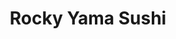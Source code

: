 ---
layout: place
title: "Rocky Yama Sushi"
permalink: /colorado/denver/rocky-yama-sushi.html
stateAbbr: CO
stateName: Colorado
cityName: Denver
seo:
  name: "Rocky Yama Sushi"
  type: Restaurant
  links: http://rockyyamasushi.com/
description: "Looking for sushi in Denver, Colorado? Check out Rocky Yama Sushi for a delightful Japanese dining experience. Enjoy a variety of sushi and other dishes in a..."
place_id: ChIJ07g_vgl_bIcRNkAPTgdepzw
photos:
  - name: >-
      places/ChIJ07g_vgl_bIcRNkAPTgdepzw/photos/AeeoHcL1c-0RZAZscJ--CHgaMKHqGnkJ4fhsRg5AukWmrQj5OARiIqyK9nbbwbB57qeuHKjSXu9DobVrilc50AW-b0ivuFu5vEHTsme4w2mwDodpbKpSnfW6PF_8UUFroLAQ2pWtjhx_O_fQZDmFIDJsnrcNQRNi-CnWdkYqOJpHzsY1DU2hk7OwyuDL9XmoQjdwX8Y4Bc7Qg-y40bNQeHR7f7YwGtKLsOgiqBkEhkP5r51O29CspMWXfQEjJfap1KcnlWCbIOsWoS5sm55C0KYEajTdr1A6geIY1IY4CKg8i-UrVg
    widthPx: 4032
    heightPx: 3024
    authorAttributions:
      - displayName: Rocky Yama Sushi
        uri: https://maps.google.com/maps/contrib/106774199503473902029
        photoUri: >-
          https://lh3.googleusercontent.com/a-/ALV-UjVgHCqK6Qp81gwYfxjYx4JjtyRU6rsW4ntyXf7F3WlN16kVOns=s100-p-k-no-mo
    flagContentUri: >-
      https://www.google.com/local/imagery/report/?cb_client=maps_api_places.places_api&image_key=!1e10!2sAF1QipPAPRb6KxynnfLcvk7xiht15Xg-rJdl2f6lCytw&hl=en-US
    googleMapsUri: >-
      https://www.google.com/maps/place//data=!3m4!1e2!3m2!1sAF1QipPAPRb6KxynnfLcvk7xiht15Xg-rJdl2f6lCytw!2e10!4m2!3m1!1s0x876c7f09be3fb8d3:0x3ca75e074e0f4036
  - name: >-
      places/ChIJ07g_vgl_bIcRNkAPTgdepzw/photos/AeeoHcJs0p3n4mai0fjf5uHpRCYAbTRDIKIo8FiUdpD7hpji3XttrfhaZulfoBgOjaVM679KpL92y14uuilO4DVTtSpNrrHC-x6On9z8AT3NNzEEhGp5SLGLayg40qfF7Wr-z6FNxHztNagvt9h5nCfIwI316J4gP-BIGvJDR1_5MuZOCR3us0wIJ_yWY96egtT1EphSeCK8j2HFX9-69R5Hy13hFYnygS1TzP1IwYWT1hOf_Yhq7_31iKW6lOpTpIq-oG8OIGXBGKXMlYfomzmFklLgYS0pgjhemj9fi2ydX22iFJ3Gl2pY9MXhguwLMceg_lZP_UpMPuS10Y-fKDZXAoA9uh4qh0GDOoJCyVq9B80AbcE9W5UsGW68hXmZx-G8yhzDiN9QOqyefFRkSEyhr4_rwtdOrAz6BHZbL5rqh7w
    widthPx: 4080
    heightPx: 3072
    authorAttributions:
      - displayName: Paul Richardson (TheHomeWizard)
        uri: https://maps.google.com/maps/contrib/112856070109613153278
        photoUri: >-
          https://lh3.googleusercontent.com/a-/ALV-UjVv-8-o4eq5Vat0Ri-1Uy-l343L_ijWWIW9S2pmIBbm4vFP30p4IA=s100-p-k-no-mo
    flagContentUri: >-
      https://www.google.com/local/imagery/report/?cb_client=maps_api_places.places_api&image_key=!1e10!2sCIHM0ogKEICAgMDIlbuUag&hl=en-US
    googleMapsUri: >-
      https://www.google.com/maps/place//data=!3m4!1e2!3m2!1sCIHM0ogKEICAgMDIlbuUag!2e10!4m2!3m1!1s0x876c7f09be3fb8d3:0x3ca75e074e0f4036
  - name: >-
      places/ChIJ07g_vgl_bIcRNkAPTgdepzw/photos/AeeoHcKYl5jZ10gR6pYQHOrIIeb9H5Nsp_E1-StuE_nht-nKiUEsgjxewleWqi-F3hKEvPhKWJbnR-2KQ929eWPMJJle8Z2xyxITNF-0ryuT4_Pbv0ZLOuO2iFsXHJsCIwBAhFlS0IOc3lwm8F5BMTBL0le-ryeNIWJKa56LU1YFu4Nyaqf3TGyYay-YKlgCW49Fi-ouil1o9ExFL3X7ZgLKl1Xe2ggaYda78T7oDlkRMXuhaBorLOiyzjkl5CKzidsBf_3H4RsOPXR1wNnAmDGwHudnIzEgS0d2i5KH0XkxWc5-nA
    widthPx: 3024
    heightPx: 1702
    authorAttributions:
      - displayName: Rocky Yama Sushi
        uri: https://maps.google.com/maps/contrib/106774199503473902029
        photoUri: >-
          https://lh3.googleusercontent.com/a-/ALV-UjVgHCqK6Qp81gwYfxjYx4JjtyRU6rsW4ntyXf7F3WlN16kVOns=s100-p-k-no-mo
    flagContentUri: >-
      https://www.google.com/local/imagery/report/?cb_client=maps_api_places.places_api&image_key=!1e10!2sAF1QipN53S5iraqelnVExiKU-j-gpmAECdlnQfCmPoLd&hl=en-US
    googleMapsUri: >-
      https://www.google.com/maps/place//data=!3m4!1e2!3m2!1sAF1QipN53S5iraqelnVExiKU-j-gpmAECdlnQfCmPoLd!2e10!4m2!3m1!1s0x876c7f09be3fb8d3:0x3ca75e074e0f4036
  - name: >-
      places/ChIJ07g_vgl_bIcRNkAPTgdepzw/photos/AeeoHcK0FvJIkkHDH9GF44lL1fEM_RIQTDxQg_vTR35tmmsxZtFN2eiG7rCjhW3lOBpVvAPBiDusJXzCMpmyZsxdexPAfqlw4-zRgqWLAI0U_vM6CHee0IDX64WGlOSz11Ez2UrPFx0NaP8IKMggxzq39I35rJaZPVXZK0hYIA2gyzyaV8LYzCR8_J2yED3xoy54uCCdbYYjwBB8WCUkB578DwbAYwne-ZqC1O5PS6lVzwVnLE5yaFQz4g4DBDmRovgiS9TpPa8XjXCQlaw7NujD8OL33YuD1TPY2OLM3Q_oX8MFH1PbdIRNuDsUcsmDdIMzLlnNJogW2OvLWxrtZ-KTzGKrLPXvTC6-49K8TcZ5dfPeovT0I5neFUAQKN768W3z1DdsijcJRh1jLz1srmtpisKrdfS_TxX9X01hzdRHjMSmCw
    widthPx: 3024
    heightPx: 4032
    authorAttributions:
      - displayName: Am Norgren
        uri: https://maps.google.com/maps/contrib/106473521115790995926
        photoUri: >-
          https://lh3.googleusercontent.com/a-/ALV-UjUU4lTtgKnHAA0mEbAmcT7jrAizqqvyVIWcB0ZN6zoopO6yrnTW=s100-p-k-no-mo
    flagContentUri: >-
      https://www.google.com/local/imagery/report/?cb_client=maps_api_places.places_api&image_key=!1e10!2sCIHM0ogKEICAgMDApKXaXg&hl=en-US
    googleMapsUri: >-
      https://www.google.com/maps/place//data=!3m4!1e2!3m2!1sCIHM0ogKEICAgMDApKXaXg!2e10!4m2!3m1!1s0x876c7f09be3fb8d3:0x3ca75e074e0f4036
  - name: >-
      places/ChIJ07g_vgl_bIcRNkAPTgdepzw/photos/AeeoHcJjgcRbJEbOSyzzV--6LVz8sK_x-X1Dyi5xjDUh5Mhj6g2Ofq-32Wsbygr-ojkxjmQ6VuhcXdpQ5QrmA91ly957gH2RMrOSXz_8mYd_t5jUF-a24jEL43LLRfcCBCTJJWWfkmgnjYEWygvcw-aYouepk6lsELFld6eBBH4hDDjYUipHtZvO5t0cMGIglI8i17HtKVGyssKy5u0KrVgCQIYUbT3VtnGfaTh75PG3L1qSDWyjjdl7ssq69qwnZAXaApyohBka3q42b-UjWn_DqRBWb_L9Nx9So67kHS9oWmQCw9SHsLriA4LMus0R9iI_s8Y11-o2d5JYi-pbIaHLWWSZTRh3KGYTg6mSbxvcARW34kU5inTUSFIyZty7H-Op9NjzCF5PHjRzRujlunVwJqHvn50ZZ1JzFP-GN8IYVRfIzA
    widthPx: 3024
    heightPx: 4032
    authorAttributions:
      - displayName: Collier Gierke
        uri: https://maps.google.com/maps/contrib/102518377832074392517
        photoUri: >-
          https://lh3.googleusercontent.com/a-/ALV-UjX3wzmIQUD4szdrxUKsojb7eSyklOEuLVEOwuJvyW0KYued22nt=s100-p-k-no-mo
    flagContentUri: >-
      https://www.google.com/local/imagery/report/?cb_client=maps_api_places.places_api&image_key=!1e10!2sCIHM0ogKEICAgIDn8sWaHQ&hl=en-US
    googleMapsUri: >-
      https://www.google.com/maps/place//data=!3m4!1e2!3m2!1sCIHM0ogKEICAgIDn8sWaHQ!2e10!4m2!3m1!1s0x876c7f09be3fb8d3:0x3ca75e074e0f4036
  - name: >-
      places/ChIJ07g_vgl_bIcRNkAPTgdepzw/photos/AeeoHcLxh_h2ygKcPgG7nThAeOT8JLAlUKvvMdNreesm2VwjThLwYkW-hKeLcbrN1iggzZGeO1CVDtNNnEtVzcOJFfDXprRz7XhcVZ_VUwlJw25UeV6o9duows-XGFOcqnuwc0FB9Lt-LcxbJHA2GX2SczZ-eFj6Gcf6dIpouAKnHtxr6Sp-fWXMO37XlK4gldEkDn1GKOm5c-btLmU8GGWKSefzKY3vPwIAjOweRMKyzo_kuSLvaxGCMRDwS2xy8vK5lXKOzi-BC2JwC-tpYvIZ56Y4_w0yp3EXFeLrB3GIEKQn3trg-hhLpfDJWV2IeDbsQgNBBd8rHxj-VO7e2apLv4TarC4W4_jvz4KnGmwfoFK8ivwjc7sDwCImEQxzftKw9mXBaH5IUh5yE_BfbG_OV05uaHLzJ8jcI2kgXdpsuYc
    widthPx: 3000
    heightPx: 4000
    authorAttributions:
      - displayName: Abi Turner (Buzbuz9)
        uri: https://maps.google.com/maps/contrib/114473231566530361771
        photoUri: >-
          https://lh3.googleusercontent.com/a-/ALV-UjUqDIN_f5KMSv-dAzUSmO9KJyua0_a9bTR_bHWfbKrzKhM8kr__UA=s100-p-k-no-mo
    flagContentUri: >-
      https://www.google.com/local/imagery/report/?cb_client=maps_api_places.places_api&image_key=!1e10!2sCIHM0ogKEICAgICfgfvbVw&hl=en-US
    googleMapsUri: >-
      https://www.google.com/maps/place//data=!3m4!1e2!3m2!1sCIHM0ogKEICAgICfgfvbVw!2e10!4m2!3m1!1s0x876c7f09be3fb8d3:0x3ca75e074e0f4036
  - name: >-
      places/ChIJ07g_vgl_bIcRNkAPTgdepzw/photos/AeeoHcJsjJtwi0IuE38YOykLE60ZKzhNzlROvPhhUBZrULq9fiqCzVlfj9LUJYqVr4d9SA1lZCvJhhHU_1M0Em96nEhC8_2Aq6utlIxMLoAxwk4nnefQKA0UCpW3Ro0lFv66HPTrkAuU70vMfDsMHG5TtpNzrnWxoLWCb9h4qrusRLFtlFRsrrIIi1XqCpUTHlE3U4ZWULdGaiBkXGluL1OQEhbT8q-v6Os8RpO-ZT8FbUh_sDrqQ4XpCfcx-BlCBF1fyAoiQhZ2zOomGS5TRq_1tcPJ7eyly9iHPMJ_ZKUd32yxbyxnFM-6hOM3AxsIIS8Gv8eTcBlrML4eVUZMdwtWalwEqKKUtN27ZJor7wHayBu_a9Tkoku_uD9IcUrjSC6__v3zCL9vCISyA1lRDwbkRM_N-YYg6iZa9nAQFp3CfvzoCA
    widthPx: 4032
    heightPx: 3024
    authorAttributions:
      - displayName: Jason Matsumoto
        uri: https://maps.google.com/maps/contrib/114404093772526631940
        photoUri: >-
          https://lh3.googleusercontent.com/a-/ALV-UjVpqUOaupLJRSNbyBEZXp5m9AyPOnXG5C5BATHDZI4drs1b4-gGEw=s100-p-k-no-mo
    flagContentUri: >-
      https://www.google.com/local/imagery/report/?cb_client=maps_api_places.places_api&image_key=!1e10!2sCIHM0ogKEICAgIDD2fKHdw&hl=en-US
    googleMapsUri: >-
      https://www.google.com/maps/place//data=!3m4!1e2!3m2!1sCIHM0ogKEICAgIDD2fKHdw!2e10!4m2!3m1!1s0x876c7f09be3fb8d3:0x3ca75e074e0f4036
  - name: >-
      places/ChIJ07g_vgl_bIcRNkAPTgdepzw/photos/AeeoHcKv0zhm_tJIeZSXM8isO6ER7sZ1I-mPb92T6J65dQjL2Vtp_C0ltgLoWUib9MaZgP-S_e5KKDd98VsGqrrV-CXWzepn5RiHbiCteNYoJ3547P-5_wHG2izslVEdBMsB8SC9yhvj-Y4_WTHgygZzebEnhDAiAWmvu3IRduQJWOf38fUeB7ENSZ5EGLzJgHcBRv-e25HKn1nOKFG5Tb4ClFn11mBqtZYs7Y4gGd5YhdWnYZOnYgU5DcL1qurOs5XNIHQ4pTMFmgDx_Tk_WxVL0B90nRD9BY6CVq7SW_vjQ_IUbo1SkN1_B58X0CtXi7yRfOnOmTyr_zpiy_PQzeWI-1dgvgqqhnODY7PRXgGjqUfd0mF9xQUnqhRAyYJHayBjgbUYa23-7LNWiswLi3gh6RGo3gcuNqMHrQuJ5j_wl5_BGw
    widthPx: 4032
    heightPx: 3024
    authorAttributions:
      - displayName: Jeff Anders
        uri: https://maps.google.com/maps/contrib/110253544182328206908
        photoUri: >-
          https://lh3.googleusercontent.com/a-/ALV-UjXGtyJWugySn8uklFmv9pqKGTDsmv2mVEFehSp3KKrj_DHTRexpkw=s100-p-k-no-mo
    flagContentUri: >-
      https://www.google.com/local/imagery/report/?cb_client=maps_api_places.places_api&image_key=!1e10!2sCIHM0ogKEICAgIDxoencaA&hl=en-US
    googleMapsUri: >-
      https://www.google.com/maps/place//data=!3m4!1e2!3m2!1sCIHM0ogKEICAgIDxoencaA!2e10!4m2!3m1!1s0x876c7f09be3fb8d3:0x3ca75e074e0f4036
  - name: >-
      places/ChIJ07g_vgl_bIcRNkAPTgdepzw/photos/AeeoHcKGxaNLggnP0z5UnZJlXk8yZJrcIogOjKpIDs93pSKCj6Rq81DqdovWJuVVGKiOVil9bT2UK3S9asiuC_uemr57hkhArdx25OCVgKYGtQiz2a4wUw8HjEHsFNEfASc-4YJv-4vZOdMgAxY53PgXJHq3aNEDWI4QmPoSiYpVmt-HfWAOB4h4fQyov0b3tRE1wtD-1a7wF6lssfPK1NT4e8A4r8FR2lR16K2jHWjH2JYMQqVAEqpn11WNKdt6wZeUAlWULFes85MHXi_cfj1qPowe491hO_lrbqZD5oCR2Tw6pbTY--KfRekGGb5sxSRQuKJYlE-gWvnfY51sPs_XN-6OhbTnp_9GVQXJwPbCVZSbdYOOvKmTjVAltWhgF7GRhp7_1ymbMRG6iHQF7hlYV1OejmXS7R-Q-uA_6urhqCRNRmsq
    widthPx: 816
    heightPx: 722
    authorAttributions:
      - displayName: Vicky Wu
        uri: https://maps.google.com/maps/contrib/110242663128529486094
        photoUri: >-
          https://lh3.googleusercontent.com/a-/ALV-UjUzsyIwdwyh5Qv0T65OWNxe0QqRCNFVR806ySNI--cCb6-mXQmU=s100-p-k-no-mo
    flagContentUri: >-
      https://www.google.com/local/imagery/report/?cb_client=maps_api_places.places_api&image_key=!1e10!2sCIHM0ogKEICAgIChlYr0ggE&hl=en-US
    googleMapsUri: >-
      https://www.google.com/maps/place//data=!3m4!1e2!3m2!1sCIHM0ogKEICAgIChlYr0ggE!2e10!4m2!3m1!1s0x876c7f09be3fb8d3:0x3ca75e074e0f4036
  - name: >-
      places/ChIJ07g_vgl_bIcRNkAPTgdepzw/photos/AeeoHcLJIolpSUCyx_0ztU4zPw8vU-UKu-J3co-57DAfPJxptqD2EzueSqAqUwzc_uSrADsx4UQXL8IWH-38YoPh-eSFkI1NMqtuTgU_TEkmm9ouVbYA6lYWuDAN1-JvL1XfWSrWGx2hZlNzb01mkQ1wYqD8f86TfScOjqtJNYf9zd77gcxLgSPP5YW5eefiOOcXcbO3INvKH4cBe1-mYQuHZmVAFlX9-rRh3F9oCyML51VcOhDvwcG0_4z5v7jwUWMM84uHD0zAZQeDrnCaapBFJriB6t2k6s4GrhIG-28Ku_FXtVRQjJK289-Q6ND2NY-DkcoKonhZig40H63hdLcP3_0WGgu530P2WLKy85At5iINoXRHFSQSQqqT7vl8fwXrpVl11RPWnko6pws01x0CWD9CUxz6J4TBh6j82TE1T4Pxgg
    widthPx: 1512
    heightPx: 2688
    authorAttributions:
      - displayName: Cynthia A Grullón Peña
        uri: https://maps.google.com/maps/contrib/113499861415369983968
        photoUri: >-
          https://lh3.googleusercontent.com/a-/ALV-UjUFNvdKGKHlMvDQ8E8HDKj835I0angd8E6oE1Or-I5iEGV4sPi39g=s100-p-k-no-mo
    flagContentUri: >-
      https://www.google.com/local/imagery/report/?cb_client=maps_api_places.places_api&image_key=!1e10!2sCIHM0ogKEICAgIDfgp2aaA&hl=en-US
    googleMapsUri: >-
      https://www.google.com/maps/place//data=!3m4!1e2!3m2!1sCIHM0ogKEICAgIDfgp2aaA!2e10!4m2!3m1!1s0x876c7f09be3fb8d3:0x3ca75e074e0f4036
address: 801 Santa Fe Dr, Denver, CO 80204, USA
street: 801 Santa Fe Dr
city: Denver
state: CO
zip: '80204'
country: USA
neighborhood: Lincoln Park
latitude: '39.729159'
longitude: '-104.998798'
accessibility_options:
  wheelchairAccessibleParking: true
  wheelchairAccessibleEntrance: false
  wheelchairAccessibleSeating: true
business_status: OPERATIONAL
name: Rocky Yama Sushi
google_maps_links:
  directionsUri: >-
    https://www.google.com/maps/dir//''/data=!4m7!4m6!1m1!4e2!1m2!1m1!1s0x876c7f09be3fb8d3:0x3ca75e074e0f4036!3e0
  placeUri: https://maps.google.com/?cid=4370565348853760054
  writeAReviewUri: >-
    https://www.google.com/maps/place//data=!4m3!3m2!1s0x876c7f09be3fb8d3:0x3ca75e074e0f4036!12e1
  reviewsUri: >-
    https://www.google.com/maps/place//data=!4m4!3m3!1s0x876c7f09be3fb8d3:0x3ca75e074e0f4036!9m1!1b1
  photosUri: >-
    https://www.google.com/maps/place//data=!4m3!3m2!1s0x876c7f09be3fb8d3:0x3ca75e074e0f4036!10e5
primary_type: Sushi Restaurant
opening_hours:
  regular: null
  current: null
secondary_opening_hours:
  regular:
    weekdayDescriptions: null
    type: null
  current:
    weekdayDescriptions: null
    type: null
phone: (303) 954-9562
price_level: null
price_range: $20 &ndash; $30
rating: '4.7'
rating_count: 621
website: http://rockyyamasushi.com/
reviews: null
parking_options: null
payment_options: null
allow_dogs: null
curbside_pickup: null
delivery: null
dine_in: null
good_for_children: null
good_for_groups: null
good_for_sports: null
live_music: null
menu_for_children: null
outdoor_seating: null
reservable: null
restroom: null
serves_beer: null
serves_breakfast: null
serves_brunch: null
serves_cocktails: null
serves_coffee: null
serves_dinner: null
serves_dessert: null
serves_lunch: null
serves_vegetarian_food: null
serves_wine: null
takeout: null
summary: null

---